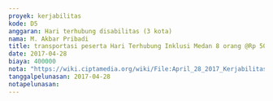 ```yaml
---
proyek: kerjabilitas
kode: D5
anggaran: Hari terhubung disabilitas (3 kota)
nama: M. Akbar Pribadi
title: transportasi peserta Hari Terhubung Inklusi Medan 8 orang @Rp 50.000,-
date: 2017-04-28
biaya: 400000
nota: "https://wiki.ciptamedia.org/wiki/File:April_28_2017_Kerjabilitas_D5_penerima_transport_2_akbar.png"
tanggalpelunasan: 2017-04-28
notapelunasan:
---
```

